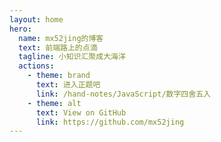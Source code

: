 ```yaml
---
layout: home
hero:
  name: mx52jing的博客
  text: 前端路上的点滴
  tagline: 小知识汇聚成大海洋 
  actions:
    - theme: brand
      text: 进入正题吧
      link: /hand-notes/JavaScript/数字四舍五入
    - theme: alt
      text: View on GitHub
      link: https://github.com/mx52jing
---
```

